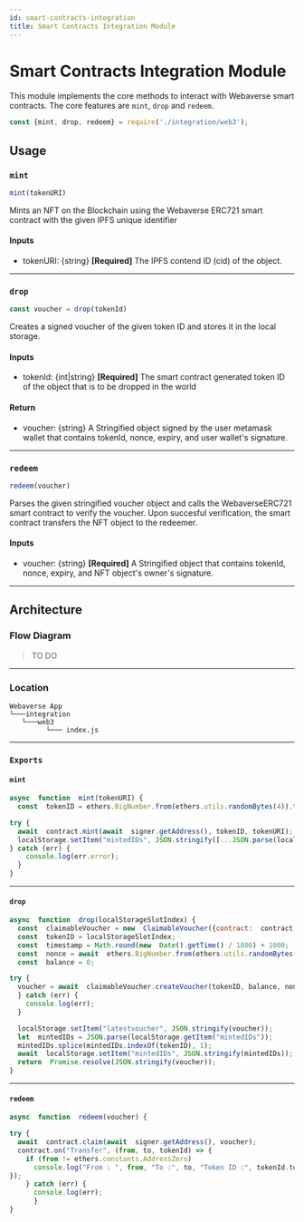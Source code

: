 ```yaml
---
id: smart-contracts-integration
title: Smart Contracts Integration Module
---
```


# Smart Contracts Integration Module

This module implements the core methods to interact with Webaverse smart contracts. The core features are `mint`, `drop` and `redeem`.

```js
const {mint, drop, redeem} = require('./integration/web3');
```

## Usage

### `mint`

```js
mint(tokenURI)
```
Mints an NFT on the Blockchain using the Webaverse ERC721 smart contract with the given IPFS unique identifier
#### Inputs
* tokenURI: {string}  **[Required]**
The IPFS contend ID (cid) of the object. 

---

### `drop`

```js
const voucher = drop(tokenId)
```
Creates a signed voucher of the given token ID and stores it in the local storage.
#### Inputs
* tokenId: {int|string} **[Required]**
The smart contract generated token ID of the object that is to be dropped in the world

#### Return
* voucher: {string}
A Stringified object signed by the user metamask wallet that contains tokenId, nonce, expiry, and user wallet's signature.

---

### `redeem`

```js
redeem(voucher)
```
Parses the given stringified voucher object and calls the WebaverseERC721 smart contract to verify the voucher. Upon succesful verification, the smart contract transfers the NFT object to the redeemer.
#### Inputs
* voucher: {string} **[Required]**
A Stringified object that contains tokenId, nonce, expiry, and NFT object's owner's signature.

---

## Architecture

### Flow Diagram

> TO DO

---

### Location

```
Webaverse App
└───integration
   └───web3
         └─── index.js
```

---

### `Exports`

#### `mint`

```js
async  function  mint(tokenURI) {
  const  tokenID = ethers.BigNumber.from(ethers.utils.randomBytes(4)).toNumber();

try {
  await  contract.mint(await  signer.getAddress(), tokenID, tokenURI);
  localStorage.setItem("mintedIDs", JSON.stringify([...JSON.parse(localStorage.getItem("mintedIDs")), tokenID]));
} catch (err) {
	console.log(err.error);
  }
}

```
---

#### `drop`

```js
async  function  drop(localStorageSlotIndex) {
  const  claimableVoucher = new  ClaimableVoucher({contract:  contract, signer:  signer });
  const  tokenID = localStorageSlotIndex;
  const  timestamp = Math.round(new  Date().getTime() / 1000) + 1000;
  const  nonce = await  ethers.BigNumber.from(ethers.utils.randomBytes(4)).toNumber();
  const  balance = 0;

try {
  voucher = await  claimableVoucher.createVoucher(tokenID, balance, nonce, timestamp);
  } catch (err) {
    console.log(err);
  }  

  localStorage.setItem("latestvoucher", JSON.stringify(voucher));
  let  mintedIDs = JSON.parse(localStorage.getItem("mintedIDs"));
  mintedIDs.splice(mintedIDs.indexOf(tokenID), 1);
  await  localStorage.setItem("mintedIDs", JSON.stringify(mintedIDs));
  return  Promise.resolve(JSON.stringify(voucher));
}

```

---

#### `redeem`
```js
async  function  redeem(voucher) {

try {
  await  contract.claim(await  signer.getAddress(), voucher);
  contract.on("Transfer", (from, to, tokenId) => {
    if (from != ethers.constants.AddressZero)
      console.log("From : ", from, "To :", to, "Token ID :", tokenId.toNumber());
});
    } catch (err) {
      console.log(err);
      }
}
```
